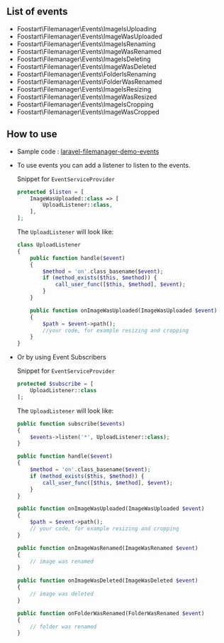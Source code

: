 ## List of events
 * Foostart\Filemanager\Events\ImageIsUploading
 * Foostart\Filemanager\Events\ImageWasUploaded
 * Foostart\Filemanager\Events\ImageIsRenaming
 * Foostart\Filemanager\Events\ImageWasRenamed
 * Foostart\Filemanager\Events\ImageIsDeleting
 * Foostart\Filemanager\Events\ImageWasDeleted
 * Foostart\Filemanager\Events\FolderIsRenaming
 * Foostart\Filemanager\Events\FolderWasRenamed
 * Foostart\Filemanager\Events\ImageIsResizing
 * Foostart\Filemanager\Events\ImageWasResized
 * Foostart\Filemanager\Events\ImageIsCropping
 * Foostart\Filemanager\Events\ImageWasCropped


## How to use
 * Sample code : [laravel-filemanager-demo-events](https://github.com/UniSharp/laravel-filemanager-demo-events)
 * To use events you can add a listener to listen to the events.

    Snippet for `EventServiceProvider`

    ```php
    protected $listen = [
        ImageWasUploaded::class => [
            UploadListener::class,
        ],
    ];
    ```

    The `UploadListener` will look like:

    ```php
    class UploadListener
    {
        public function handle($event)
        {
            $method = 'on'.class_basename($event);
            if (method_exists($this, $method)) {
                call_user_func([$this, $method], $event);
            }
        }

        public function onImageWasUploaded(ImageWasUploaded $event)
        {
            $path = $event->path();
            //your code, for example resizing and cropping
        }
    }
    ```

 * Or by using Event Subscribers

    Snippet for `EventServiceProvider`

    ```php
    protected $subscribe = [
        UploadListener::class
    ];
    ```

    The `UploadListener` will look like:

    ```php
    public function subscribe($events)
    {
        $events->listen('*', UploadListener::class);
    }

    public function handle($event)
    {
        $method = 'on'.class_basename($event);
        if (method_exists($this, $method)) {
            call_user_func([$this, $method], $event);
        }
    }

    public function onImageWasUploaded(ImageWasUploaded $event)
    {
        $path = $event->path();
        // your code, for example resizing and cropping
    }

    public function onImageWasRenamed(ImageWasRenamed $event)
    {
        // image was renamed
    }

    public function onImageWasDeleted(ImageWasDeleted $event)
    {
        // image was deleted
    }

    public function onFolderWasRenamed(FolderWasRenamed $event)
    {
        // folder was renamed
    }
    ```
